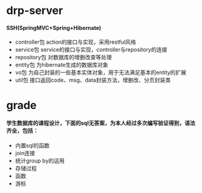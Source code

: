 # drp-server

#### SSH(SpringMVC+Spring+Hibernate)

* controller包 action的接口与实现，采用restful风格
* service包 service的接口与实现，controller与repository的连接
* repository包 对数据库的增删改查等处理
* entity包 为hibernate生成的数据库对象
* vo包 为自己封装的一些基本实体对象，用于无法满足基本的entity的扩展
* util包 接口返回code、msg、data封装方法，增删改、分页封装类

# grade
#### 学生数据库的课程设计，下面的sql无答案，为本人经过多次编写验证得到，语法齐全，包括：
* 内置sql的函数
* join连接
* 统计group by的运用
* 存储过程
* 函数
* 游标
